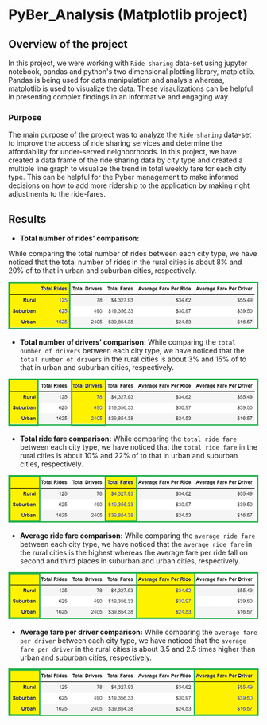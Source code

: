 # PyBer_Analysis (Matplotlib project)

## Overview of the project

In this project, we were working with `Ride sharing` data-set using jupyter notebook, pandas and python's two dimensional 
plotting library, matplotlib. Pandas is being used for data manipulation and analysis whereas, matplotlib is used to
visualize the data. These visaulizations can be helpful in presenting complex findings in an informative and engaging way.

### Purpose

The main purpose of the project was to analyze the `Ride sharing` data-set to improve the access of ride sharing services
and determine the affordability for under-served neighborhoods. In this project, we have created a data frame of the
ride sharing data by city type and created a multiple line graph to visualize the trend in total weekly fare for
each city type. This can be helpful for the Pyber management to make informed decisions on how to add more
ridership to the application by making right adjustments to the ride-fares.

## Results

- **Total number of rides' comparison:**

While comparing the total number of rides between each city type, we have noticed that the total number of rides in the rural cities is about 8% and 20% of to that in urban and suburban cities, respectively.

![total_rides](Image_analysis/total_rides.png)

- **Total number of drivers' comparison:**
While comparing the `total number of drivers` between each city type, we have noticed that the `total number of drivers` in the rural cities is about 3% and 15% of to that in urban and suburban cities, respectively.

![total_drivers](Image_analysis/total_drivers.png)

- **Total ride fare comparison:**
While comparing the `total ride fare` between each city type, we have noticed that the `total ride fare` in the rural cities is about 10% and 22% of to that in urban and suburban cities, respectively.

![total_fares](Image_analysis/total_fares.png)

- **Average ride fare comparison:**
While comparing the `average ride fare` between each city type, we have noticed that the `average ride fare` in the rural cities is the highest whereas the average fare per ride fall on second and third places in suburban and urban cities, respectively. 

![Average_fare_per_ride](Image_analysis/Average_fare_per_ride.png)

- **Average fare per driver comparison:**
While comparing the `average fare per driver` between each city type, we have noticed that the `average fare per driver` in the rural cities is about 3.5 and 2.5 times higher than urban and suburban cities, respectively.

![Average_fare_per_driver](Image_analysis/Average_fare_per_driver.png)

